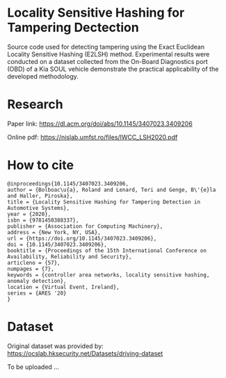 # Locality Sensitive Hashing for Tampering Dectection

Source code used for detecting tampering using the Exact Euclidean Locality Sensitive Hashing (E2LSH) method. Experimental results were conducted  on a dataset collected from the On-Board Diagnostics port (OBD) of a Kia SOUL vehicle demonstrate the practical applicability of the developed methodology.

# Research

Paper link: https://dl.acm.org/doi/abs/10.1145/3407023.3409206

Online pdf: https://nislab.umfst.ro/files/IWCC_LSH2020.pdf

# How to cite

```
@inproceedings{10.1145/3407023.3409206,
author = {Bolboac\u{a}, Roland and Lenard, Teri and Genge, B\'{e}la and Haller, Piroska},
title = {Locality Sensitive Hashing for Tampering Detection in Automotive Systems},
year = {2020},
isbn = {9781450388337},
publisher = {Association for Computing Machinery},
address = {New York, NY, USA},
url = {https://doi.org/10.1145/3407023.3409206},
doi = {10.1145/3407023.3409206},
booktitle = {Proceedings of the 15th International Conference on Availability, Reliability and Security},
articleno = {57},
numpages = {7},
keywords = {controller area networks, locality sensitive hashing, anomaly detection},
location = {Virtual Event, Ireland},
series = {ARES '20}
}
```

# Dataset

Original dataset was provided by: https://ocslab.hksecurity.net/Datasets/driving-dataset

To be uploaded ...
